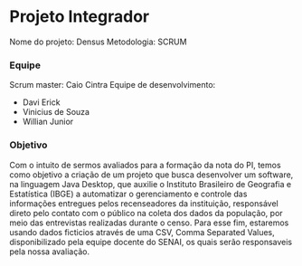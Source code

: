 # Projeto Integrador
Nome do projeto: Densus
Metodologia: SCRUM
### Equipe
Scrum master: Caio Cintra
Equipe de desenvolvimento:
- Davi Erick
- Vinicius de Souza
- Willian Junior
### Objetivo
Com o intuito de sermos avaliados para a formação da nota do PI, temos como objetivo a criação de um projeto que busca desenvolver um software, na linguagem Java Desktop, que auxilie o Instituto Brasileiro de Geografia e Estatística (IBGE) a automatizar o gerenciamento e controle das informações entregues pelos recenseadores da instituição, responsável direto pelo contato com o público na coleta dos dados da população, por meio das entrevistas realizadas durante o censo.
Para esse fim, estaremos usando dados ficticios através de uma CSV, Comma Separated Values, disponibilizado pela equipe docente do SENAI, os quais serão responsaveis pela nossa avaliação.
